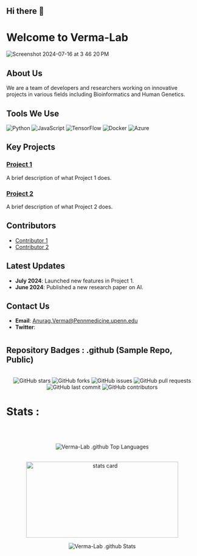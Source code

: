 ## Hi there 👋

<!--

**Here are some ideas to get you started:**

🙋‍♀️ A short introduction - what is your organization all about?
🌈 Contribution guidelines - how can the community get involved?
👩‍💻 Useful resources - where can the community find your docs? Is there anything else the community should know?
🍿 Fun facts - what does your team eat for breakfast?
🧙 Remember, you can do mighty things with the power of [Markdown](https://docs.github.com/github/writing-on-github/getting-started-with-writing-and-formatting-on-github/basic-writing-and-formatting-syntax)
-->

# Welcome to Verma-Lab

![Screenshot 2024-07-16 at 3 46 20 PM](https://github.com/user-attachments/assets/de609b6b-c700-4d76-9ec9-ccc8763291cd)

## About Us
We are a team of developers and researchers working on innovative projects in various fields including Bioinformatics and Human Genetics.

## Tools We Use
![Python](https://img.shields.io/badge/-Python-3776AB?logo=python&logoColor=white&style=flat)
![JavaScript](https://img.shields.io/badge/-JavaScript-F7DF1E?logo=javascript&logoColor=black&style=flat)
![TensorFlow](https://img.shields.io/badge/-TensorFlow-FF6F00?logo=tensorflow&logoColor=white&style=flat)
![Docker](https://img.shields.io/badge/-Docker-2496ED?logo=docker&logoColor=white&style=flat)
![Azure](https://img.shields.io/badge/-Azure-0078D4?logo=microsoft-azure&logoColor=white&style=flat)

## Key Projects
### [Project 1](https://github.com/Verma-Lab/project-1)
A brief description of what Project 1 does.

### [Project 2](https://github.com/Verma-Lab/project-2)
A brief description of what Project 2 does.

## Contributors
- [Contributor 1](https://github.com/contributor1)
- [Contributor 2](https://github.com/contributor2)

## Latest Updates
- **July 2024**: Launched new features in Project 1.
- **June 2024**: Published a new research paper on AI.

## Contact Us
- **Email**: Anurag.Verma@Pennmedicine.upenn.edu
- **Twitter**:

#

## Repository Badges : .github (Sample Repo, Public)
</br>
<div align="center">
  <img src="https://img.shields.io/github/stars/Verma-Lab/.github?style=social" alt="GitHub stars" />
  <img src="https://img.shields.io/github/forks/Verma-Lab/.github?style=social" alt="GitHub forks" />
  <img src="https://img.shields.io/github/issues/Verma-Lab/.github" alt="GitHub issues" />
  <img src="https://img.shields.io/github/issues-pr/Verma-Lab/.github" alt="GitHub pull requests" />
  <img src="https://img.shields.io/github/last-commit/Verma-Lab/.github" alt="GitHub last commit" />
  <img src="https://img.shields.io/github/contributors/Verma-Lab/.github" alt="GitHub contributors" />
</div>



# Stats :
</br>
</br>
<div align ="center">
 <p>
  <img src="https://github-readme-stats.vercel.app/api/top-langs?username=Verma-Lab&repo=.github&show_icons=true&locale=en&layout=compact&theme=blue-green" alt="Verma-Lab .github Top Languages" />
 </p>
</br>
<img alt="stats card" height="200px" width="400px" src="https://github-readme-streak-stats.herokuapp.com/?user=Verma-Lab&repo=.github&theme=blue-green">
</br>
<p>
 <img align="center" src="https://github-readme-stats.vercel.app/api?username=Verma-Lab&repo=.github&show_icons=true&theme=blue-green" alt="Verma-Lab .github Stats" />
</p>
</div>


